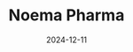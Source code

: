 ---  
layout: startup_page  
title: "Noema Pharma"  
id: "noemapharma.com"  
permalink: "/noemapharmanoemapharma.com12112024/"  
website: "https://noemapharma.com/"  
funding_round: "Series B+"  
funding_amount: "$147M"  
investors: "EQT Life Sciences, Forbion, Jeito Capital, Sofinnova Partners, Gilde Healthcare, Polaris Partners, Invus, UPMC Enterprises"  
about: "Noema Pharma is a clinical-stage biotech company developing transformative therapeutics for neuroscience-based conditions with high unmet needs. They have four programs in Phase 2 clinical trials targeting conditions such as seizures, pain, Tourette syndrome, and menopause symptoms, with data readouts expected in 2025. Their focus is on delivering first-in-disease treatments."  
markets: "Biotech, Neuroscience, Pharmaceuticals"  
hq: "Basel, Basel-Stadt, Switzerland"  
founded_year: "2019"  
linkedin: "https://www.linkedin.com/company/noema-pharma-ag"  
twitter: ""  
instagram: ""  
facebook: ""  
crunchbase: "https://www.crunchbase.com/organization/noema-pharma"  
pitchbook: "https://pitchbook.com/profiles/company/454524-94"  

date_display: "11-Dec-2024"  
date: "2024-12-11"

# SEO Optimization  
meta_title: "Noema Pharma - Series B+ Funding ($147M)"  
meta_description: "Noema Pharma, Noema Pharma is a clinical-stage biotech company developing transformative therapeutics for neuroscience-based conditions with high unmet needs. They ..."  
meta_keywords: "Noema Pharma, Biotech, Neuroscience, Pharmaceuticals, Series B+ funding"  
canonical_url: "https://startup.projectstartups.com/noemapharmanoemapharma.com12112024/"  
---